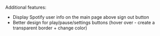 Additional features:

- Display Spotify user info on the main page above sign out button
- Better design for play/pause/settings buttons (hover over - create a transparent border + change color)


